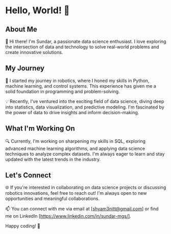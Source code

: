 # Hello, World! 👋

## About Me
🤖 Hi there! I'm Sundar, a passionate data science enthusiast. I love exploring the intersection of data and technology to solve real-world problems and create innovative solutions. 

## My Journey
🚀 I started my journey in robotics, where I honed my skills in Python, machine learning, and control systems. This experience has given me a solid foundation in programming and problem-solving.

💡 Recently, I've ventured into the exciting field of data science, diving deep into statistics, data visualization, and predictive modeling. I'm fascinated by the power of data to drive insights and inform decision-making.

## What I'm Working On
🔍 Currently, I'm working on sharpening my skills in SQL, exploring advanced machine learning algorithms, and applying data science techniques to analyze complex datasets. I'm always eager to learn and stay updated with the latest trends in the industry.

## Let's Connect
🌐 If you're interested in collaborating on data science projects or discussing robotics innovations, feel free to reach out! I'm always open to new opportunities and meaningful collaborations.

📫 You can connect with me via email at [shyam3nitt@gmail.com] or find me on LinkedIn [https://www.linkedin.com/in/sundar-mgs/].

Happy coding! 🌟

